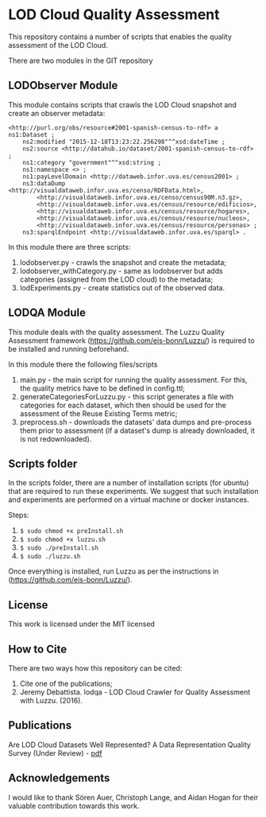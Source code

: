 # LOD Cloud Quality Assessment

This repository contains a number of scripts that enables the quality assessment of the LOD Cloud.

There are two modules in the GIT repository

## LODObserver Module

This module contains scripts that crawls the LOD Cloud snapshot and create an observer metadata:
```
<http://purl.org/obs/resource#2001-spanish-census-to-rdf> a ns1:Dataset ;
    ns2:modified "2015-12-18T13:23:22.256298"^^xsd:dateTime ;
    ns2:source <http://datahub.io/dataset/2001-spanish-census-to-rdf> ;
    ns1:category "government"^^xsd:string ;
    ns1:namespace <> ;
    ns1:payLevelDomain <http://dataweb.infor.uva.es/census2001> ;
    ns3:dataDump <http://visualdataweb.infor.uva.es/censo/RDFData.html>,
        <http://visualdataweb.infor.uva.es/censo/census90M.n3.gz>,
        <http://visualdataweb.infor.uva.es/census/resource/edificios>,
        <http://visualdataweb.infor.uva.es/census/resource/hogares>,
        <http://visualdataweb.infor.uva.es/census/resource/nucleos>,
        <http://visualdataweb.infor.uva.es/census/resource/personas> ;
    ns3:sparqlEndpoint <http://visualdataweb.infor.uva.es/sparql> .
```
In this module there are three scripts:

1) lodobserver.py - crawls the snapshot and create the metadata;
2) lodobserver_withCategory.py - same as lodobserver but adds categories (assigned from the LOD cloud) to the metadata;
3) lodExperiments.py - create statistics out of the observed data.

## LODQA Module

This module deals with the quality assessment. The Luzzu Quality Assessment framework (https://github.com/eis-bonn/Luzzu/) is required to be installed and running beforehand.

In this module there the following files/scripts

1) main.py - the main script for running the quality assessment. For this, the quality metrics have to be defined in config.ttl;
2) generateCategoriesForLuzzu.py - this script generates a file with categories for each dataset, which then should be used for the assessment of the Reuse Existing Terms metric;
3) preprocess.sh - downloads the datasets' data dumps and pre-process them prior to assessment (if a dataset's dump is already downloaded, it is not redownloaded).


## Scripts folder

In the scripts folder, there are a number of installation scripts (for ubuntu) that are required to run these experiments.
We suggest that such installation and experiments are performed on a virtual machine or docker instances.

Steps:

1. `$ sudo chmod +x preInstall.sh`
2. `$ sudo chmod +x luzzu.sh`
3. `$ sudo ./preInstall.sh`
4. `$ sudo ./luzzu.sh`

Once everything is installed, run Luzzu as per the instructions in (https://github.com/eis-bonn/Luzzu/).

## License
This work is licensed under the MIT licensed

## How to Cite
There are two ways how this repository can be cited:

1. Cite one of the publications;
2. Jeremy Debattista. lodqa - LOD Cloud Crawler for Quality Assessment with Luzzu. (2016).

## Publications
Are LOD Cloud Datasets Well Represented? A Data Representation Quality Survey (Under Review) - [pdf](https://www.researchgate.net/publication/301765676_Are_LOD_Datasets_Well_Represented_A_Data_Representation_Quality_Survey)

## Acknowledgements
I would like to thank Sören Auer, Christoph Lange, and Aidan Hogan for their valuable contribution towards this work.
